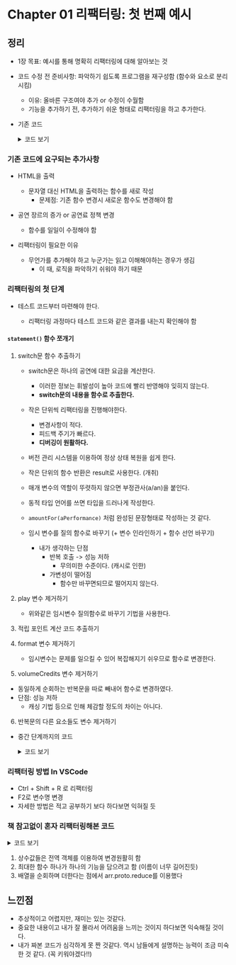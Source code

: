 # Chapter 01 리팩터링: 첫 번째 예시

## 정리

- 1장 목표: 예시를 통해 명확히 리팩터링에 대해 알아보는 것

- 코드 수정 전 준비사항: 파악하기 쉽도록 프로그램을 재구성함 (함수와 요소로 분리시킴)

  - 이유: 올바른 구조여야 추가 or 수정이 수월함
  - 기능을 추가하기 전, 추가하기 쉬운 형태로 리팩터링을 하고 추가한다.

- 기존 코드

  <details>
  <summary>코드 보기 </summary>
  <div markdown="1">

        import INVOICE from "./mock/invoices.js";
        import PLAYS from "./mock/plays.js";
        export function statement(invoice, plays) {
          let totalAmount = 0;
          let volumeCredits = 0;
          let result = `청구내역 (고객명: ${invoice.customer})\n`;
          const format = new Intl.NumberFormat("en-US", {
            style: "currency",
            currency: "USD",
            minimumFractionDigits: 2,
          }).format;
          for (let performance of invoice.performances) {
            const play = plays[performance.playID];
            let thisAmount = 0;
            switch (play.type) {
              case "tragedy":
                thisAmount = 40000;
                if (performance.audience > 30) {
                  thisAmount += 1000 * (performance.audience - 30);
                }
                break;
              case "comedy":
                thisAmount = 30000;
                if (performance.audience > 20) {
                  thisAmount += 10000 + 500 * (performance.audience - 20);
                }
                thisAmount += 300 * performance.audience;
                break;
              default:
                throw new Error(`알 수 없는 장르: ${performance.type}`);
            }
            volumeCredits += Math.max(performance.audience - 30, 0);
            if (play.type === "comedy")
              volumeCredits += Math.floor(performance.audience / 5);
            result += `${play.name}: ${format(thisAmount / 100)} (${
              performance.audience
            }석)\n`;
            totalAmount += thisAmount;
          }
          result += `총액: ${format(totalAmount / 100)}\n`;
          result += `적립 포인트: ${volumeCredits}점\n`;
          return result;
        }

        console.log(statement(INVOICE[0], PLAYS));

  </div>
  </details>

### 기존 코드에 요구되는 추가사항

- HTML을 출력
  - 문자열 대신 HTML을 출력하는 함수를 새로 작성
    - 문제점: 기존 함수 변경시 새로운 함수도 변경해야 함
- 공연 장르의 증가 or 공연료 정책 변경

  - 함수를 일일이 수정해야 함

- 리팩터링이 필요한 이유

  - 무언가를 추가해야 하고 누군가는 읽고 이해해야하는 경우가 생김
    - 이 때, 로직을 파악하기 쉬워야 하기 때문

### 리팩터링의 첫 단계

- 테스트 코드부터 마련해야 한다.

  - 리팩터링 과정마다 테스트 코드와 같은 결과를 내는지 확인해야 함

#### `statement()` 함수 쪼개기

1. switch문 함수 추출하기

   - switch문은 하나의 공연에 대한 요금을 계산한다.

     - 이러한 정보는 휘발성이 높아 코드에 빨리 반영해야 잊히지 않는다.
     - **switch문의 내용을 함수로 추출한다.**

   - 작은 단위씩 리팩터링을 진행해야한다.
     - 변경사항이 적다.
     - 피드백 주기가 빠르다.
     - **디버깅이 원활하다.**
   - 버전 관리 시스템을 이용하여 정상 상태 복원을 쉽게 한다.
   - 작은 단위의 함수 반환은 result로 사용한다. (개취)
   - 매개 변수의 역할이 뚜렷하지 않으면 부정관사(a/an)을 붙인다.
   - 동적 타입 언어를 쓰면 타입을 드러나게 작성한다.

   - `amountFor(aPerformance)` 처럼 완성된 문장형태로 작성하는 것 같다.

   - 임시 변수를 질의 함수로 바꾸기 (+ 변수 인라인하기 + 함수 선언 바꾸기)
     - 내가 생각하는 단점
       - 반복 호출 -> 성능 저하
         - 무의미한 수준이다. (캐시로 인한)
       - 가변성이 떨어짐
         - 함수만 바꾸면되므로 떨어지지 않는다.

2. play 변수 제거하기
   - 위와같은 임시변수 질의함수로 바꾸기 기법을 사용한다.
3. 적립 포인트 계산 코드 추출하기
4. format 변수 제거하기
   - 임시변수는 문제를 일으킬 수 있어 복잡해지기 쉬우므로 함수로 변경한다.
5. volumeCredits 변수 제거하기

- 동일하게 순회하는 반복문을 따로 빼내어 함수로 변경하였다.
- 단점: 성능 저하
  - 캐싱 기법 등으로 인해 체감할 정도의 차이는 아니다.

6. 반복문의 다른 요소들도 변수 제거하기

- 중간 단계까지의 코드

  <details>
  <summary>코드 보기 </summary>
  <div markdown="1">

          import INVOICE from "./mock/invoices.js";
          import PLAYS from "./mock/plays.js";
          export function statement(invoice, plays) {
            function amountFor(aPerformance) {
              let result = 0;
              switch (playFor(aPerformance).type) {
                case "tragedy":
                  result = 40000;
                  if (aPerformance.audience > 30) {
                    result += 1000 * (aPerformance.audience - 30);
                  }
                  break;
                case "comedy":
                  result = 30000;
                  if (aPerformance.audience > 20) {
                    result += 10000 + 500 * (aPerformance.audience - 20);
                  }
                  result += 300 * aPerformance.audience;
                  break;
                default:
                  throw new Error(`알 수 없는 장르: ${aPerformance.type}`);
              }
              return result;
            }
            function playFor(aPerformance) {
              return plays[aPerformance.playID];
            }
            function volumeCreditsFor(aPerformance) {
              let result = 0;
              result += Math.max(aPerformance.audience - 30, 0);
              if (playFor(aPerformance).type === "comedy")
                result += Math.floor(aPerformance.audience / 5);
              return result;
            }
            function usd(aNumber) {
              return new Intl.NumberFormat("en-US", {
                style: "currency",
                currency: "USD",
                minimumFractionDigits: 2,
              }).format(aNumber / 100);
            }
            function totalVolumeCredits() {
              let result = 0;
              for (let performance of invoice.performances) {
                result += volumeCreditsFor(performance);
              }
              return result;
            }
            let result = `청구내역 (고객명: ${invoice.customer})\n`;
            for (let performance of invoice.performances) {
              result += `${playFor(performance).name}: ${usd(amountFor(performance))} (${
                performance.audience
              }석)\n`;
            }
            result += `총액: ${usd(totalAmount())}\n`;
            result += `적립 포인트: ${totalVolumeCredits()}점\n`;
            return result;

            function totalAmount() {
              let totalAmount = 0;
              for (let performance of invoice.performances) {
                totalAmount += amountFor(performance);
              }
              return totalAmount;
            }
          }

          // console.log(statement(INVOICE[0], PLAYS));

  </div>
  </details>

### 리팩터링 방법 In VSCode

- Ctrl + Shift + R 로 리팩터링
- F2로 변수명 변경
- 자세한 방법은 적고 공부하기 보다 하다보면 익혀질 듯

### 책 참고없이 혼자 리팩터링해본 코드

  <details> <summary>코드 보기</summary> <div markdown="1">

          import INVOICE from "./mock/invoices.js";
          import PLAYS from "./mock/plays.js";

          const PLAY_TYPE_VALUES = {
            tragedy: {
              base_amount: 40000,
              stand_audience: 30,
              stand_over_audience_rank: 1000,
              stand_over_audience_base_amount: 0,
              audience_rank: 0,
              audience_base_amount: 0,
              credit_audience_rank: 0,
            },
            comedy: {
              base_amount: 30000,
              stand_audience: 20,
              stand_over_audience_rank: 500,
              stand_over_audience_base_amount: 10000,
              audience_rank: 300,
              audience_base_amount: 0,
              credit_audience_rank: 0.2,
            },
          };
          function statement(invoice, plays) {
            let totalAmount = 0;
            let volumeCredits = 0;
            let result = `청구내역 (고객명: ${invoice.customer})\n`;
            const format = new Intl.NumberFormat("en-US", {
              style: "currency",
              currency: "USD",
              minimumFractionDigits: 2,
            }).format;

            function getThisAmount(playType, performance) {
              function getBaseThisAmount(playType) {
                return (
                  PLAY_TYPE_VALUES[playType]?.base_amount ??
                  new Error(`존재하지 않는 타입: ${playType}`)
                );
              }
              function getThisAmountByAudience(playType, audience) {
                const standAudience =
                  PLAY_TYPE_VALUES[playType]?.stand_audience;
                const standOverAudienceRank =
                  PLAY_TYPE_VALUES[playType]?.stand_over_audience_rank;
                const standOverAudienceBaseAmount =
                  PLAY_TYPE_VALUES[playType]?.stand_over_audience_base_amount;
                const audienceRank =
                  PLAY_TYPE_VALUES[playType]?.audience_rank;
                const audienceBaseAmount =
                  PLAY_TYPE_VALUES[playType]?.audience_base_amount;
                function getThisAmountOverAudienceCase() {
                  function isOver() {
                    return audience > standAudience;
                  }
                  return isOver(standAudience)
                    ? standOverAudienceBaseAmount +
                        (audience - standAudience) * standOverAudienceRank
                    : 0;
                }
                function getThisAmountBaseCase() {
                  return audienceBaseAmount + audienceRank * audience;
                }
                return getThisAmountOverAudienceCase() + getThisAmountBaseCase();
              }
              return (
                getBaseThisAmount(playType) +
                getThisAmountByAudience(playType, performance.audience)
              );
            }

            function getVolumeCredit(audience, playType) {
              function getVolumeCreditByStandardAudience() {
                return Math.max(audience - 30, 0);
              }
              function getVolumeCreditByPlayType() {
                const creditAudienceRank =
                  PLAY_TYPE_VALUES[playType]?.credit_audience_rank;
                return Math.floor(audience * creditAudienceRank);
              }
              return getVolumeCreditByStandardAudience() + getVolumeCreditByPlayType();
            }
            function getResult(playName, thisAmount, performance) {
              return `${playName}: ${format(thisAmount / 100)} (${
                performance.audience
              }석)\n`;
            }

            [totalAmount, volumeCredits, result] = invoice.performances.reduce(
              function ([totalAmount, volumeCredits, result], performance) {
                const play = plays[performance.playID];
                let thisAmount = getThisAmount(play.type, performance);
                const volumeCredit = getVolumeCredit(performance.audience, play.type);
                const thisResult = getResult(play.name, thisAmount, performance);
                return [
                  totalAmount + thisAmount,
                  volumeCredits + volumeCredit,
                  result + thisResult,
                ];
              },
              [totalAmount, volumeCredits, result]
            );
            function addTailToResult(result, totalAmount, volumeCredits) {
              return (
                result +
                `총액: ${format(totalAmount / 100)}\n` +
                `적립 포인트: ${volumeCredits}점\n`
              );
            }
            return addTailToResult(result, totalAmount, volumeCredits);
          }

          console.log(statement(INVOICE[0], PLAYS));

  </div></details>

1. 상수값들은 전역 객체를 이용하여 변경원활히 함
2. 최대한 함수 하나가 하나의 기능을 담으려고 함 (이름이 너무 길어진듯)
3. 배열을 순회하며 더한다는 점에서 arr.proto.reduce를 이용했다

## 느낀점

- 추상적이고 어렵지만, 재미는 있는 것같다.
- 중요한 내용이고 내가 잘 몰라서 어려움을 느끼는 것이지 하다보면 익숙해질 것이다.
- 내가 짜본 코드가 심각하게 못 짠 것같다. 역시 남들에게 설명하는 능력이 조금 미숙한 것 같다. (꼭 키워야겠다!!)
